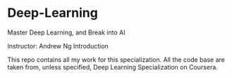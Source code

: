 # Deep-Learning

Master Deep Learning, and Break into AI

Instructor: Andrew Ng
Introduction

This repo contains all my work for this specialization. All the code base are taken from, unless specified, Deep Learning Specialization on Coursera.

